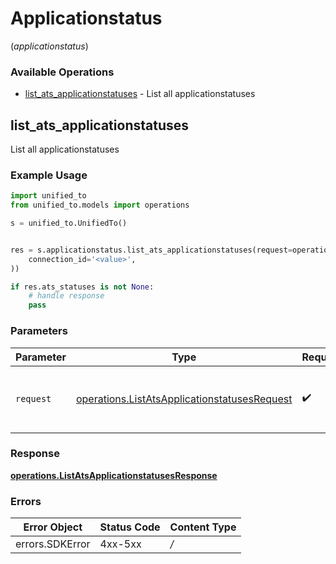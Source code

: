 # Applicationstatus
(*applicationstatus*)

### Available Operations

* [list_ats_applicationstatuses](#list_ats_applicationstatuses) - List all applicationstatuses

## list_ats_applicationstatuses

List all applicationstatuses

### Example Usage

```python
import unified_to
from unified_to.models import operations

s = unified_to.UnifiedTo()


res = s.applicationstatus.list_ats_applicationstatuses(request=operations.ListAtsApplicationstatusesRequest(
    connection_id='<value>',
))

if res.ats_statuses is not None:
    # handle response
    pass

```

### Parameters

| Parameter                                                                                                    | Type                                                                                                         | Required                                                                                                     | Description                                                                                                  |
| ------------------------------------------------------------------------------------------------------------ | ------------------------------------------------------------------------------------------------------------ | ------------------------------------------------------------------------------------------------------------ | ------------------------------------------------------------------------------------------------------------ |
| `request`                                                                                                    | [operations.ListAtsApplicationstatusesRequest](../../models/operations/listatsapplicationstatusesrequest.md) | :heavy_check_mark:                                                                                           | The request object to use for the request.                                                                   |


### Response

**[operations.ListAtsApplicationstatusesResponse](../../models/operations/listatsapplicationstatusesresponse.md)**
### Errors

| Error Object    | Status Code     | Content Type    |
| --------------- | --------------- | --------------- |
| errors.SDKError | 4xx-5xx         | */*             |
